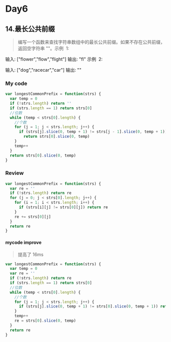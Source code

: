 # Day6

## 14.最长公共前缀

> 编写一个函数来查找字符串数组中的最长公共前缀。如果不存在公共前缀，返回空字符串 ""。示例  1:

输入: ["flower","flow","flight"]
输出: "fl"
示例  2:

输入: ["dog","racecar","car"]
输出: ""

### My code

```js
var longestCommonPrefix = function(strs) {
  var temp = 0
  if (!strs.length) return ''
  if (strs.length == 1) return strs[0]
  //位数
  while (temp < strs[0].length) {
    //个数
    for (j = 1; j < strs.length; j++) {
      if (strs[j].slice(0, temp + 1) != strs[j - 1].slice(0, temp + 1))
        return strs[0].slice(0, temp)
    }
    temp++
  }
  return strs[0].slice(0, temp)
}
```

### Review

```js
var longestCommonPrefix = function(strs) {
  var re = ''
  if (!strs.length) return re
  for (j = 0; j < strs[0].length; j++) {
    for (i = 1; i < strs.length; i++) {
      if (strs[i][j] != strs[0][j]) return re
    }
    re += strs[0][j]
  }
  return re
}
```

#### mycode improve

> 提高了 16ms

```js
var longestCommonPrefix = function(strs) {
  var temp = 0
  var re = ''
  if (!strs.length) return re
  if (strs.length == 1) return strs[0]
  //位数
  while (temp < strs[0].length) {
    //个数
    for (j = 1; j < strs.length; j++) {
      if (strs[j].slice(0, temp + 1) != strs[0].slice(0, temp + 1)) return re
    }
    temp++
    re = strs[0].slice(0, temp)
  }
  return re
}
```
